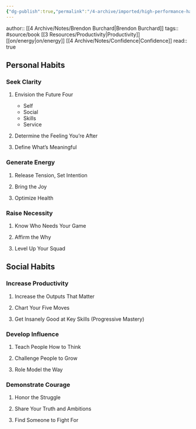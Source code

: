 ```yaml
---
{"dg-publish":true,"permalink":"/4-archive/imported/high-performance-habits/"}
---
```


author:: [[4 Archive/Notes/Brendon Burchard\|Brendon Burchard]]
tags:: #source/book [[3 Resources/Productivity\|Productivity]] [[on/energy\|on/energy]] [[4 Archive/Notes/Confidence\|Confidence]]
read:: true

## Personal Habits

### Seek Clarity

1.  Envision the Future Four

    -   Self
    -   Social
    -   Skills
    -   Service

2.  Determine the Feeling You’re After

3.  Define What’s Meaningful


### Generate Energy

1.  Release Tension, Set Intention

2.  Bring the Joy

3.  Optimize Health


### Raise Necessity

1.  Know Who Needs Your Game

2.  Affirm the Why

3.  Level Up Your Squad


## Social Habits


### Increase Productivity

1.  Increase the Outputs That Matter

2.  Chart Your Five Moves

3.  Get Insanely Good at Key Skills (Progressive Mastery)


### Develop Influence

1.  Teach People How to Think

2.  Challenge People to Grow

3.  Role Model the Way


### Demonstrate Courage

1.  Honor the Struggle

2.  Share Your Truth and Ambitions

3.  Find Someone to Fight For

